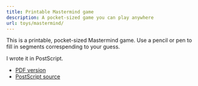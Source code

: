 ```yaml
---
title: Printable Mastermind game
description: A pocket-sized game you can play anywhere
url: toys/mastermind/
---
```


This is a printable, pocket-sized Mastermind game.
Use a pencil or pen to fill in segments correspending to your guess.

I wrote it in PostScript.

* [PDF version](mastermind.pdf)
* [PostScript source](mastermind.ps)
